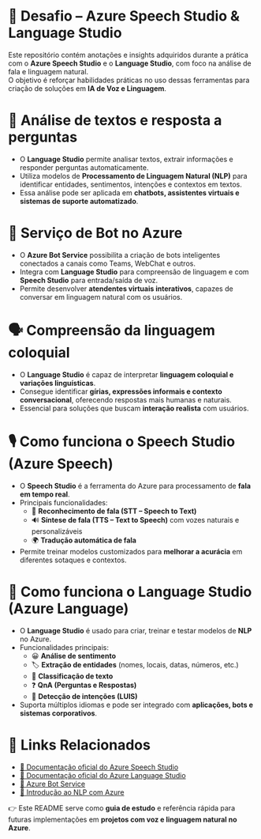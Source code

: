 # 🎯 Desafio – Azure Speech Studio & Language Studio  

Este repositório contém anotações e insights adquiridos durante a prática com o **Azure Speech Studio** e o **Language Studio**, com foco na análise de fala e linguagem natural.  
O objetivo é reforçar habilidades práticas no uso dessas ferramentas para criação de soluções em **IA de Voz e Linguagem**.  

# 📖 Análise de textos e resposta a perguntas  
- O **Language Studio** permite analisar textos, extrair informações e responder perguntas automaticamente.  
- Utiliza modelos de **Processamento de Linguagem Natural (NLP)** para identificar entidades, sentimentos, intenções e contextos em textos.  
- Essa análise pode ser aplicada em **chatbots, assistentes virtuais e sistemas de suporte automatizado**.  

# 🤖 Serviço de Bot no Azure  
- O **Azure Bot Service** possibilita a criação de bots inteligentes conectados a canais como Teams, WebChat e outros.  
- Integra com **Language Studio** para compreensão de linguagem e com **Speech Studio** para entrada/saída de voz.  
- Permite desenvolver **atendentes virtuais interativos**, capazes de conversar em linguagem natural com os usuários.  

# 🗣️ Compreensão da linguagem coloquial  
- O **Language Studio** é capaz de interpretar **linguagem coloquial e variações linguísticas**.  
- Consegue identificar **gírias, expressões informais e contexto conversacional**, oferecendo respostas mais humanas e naturais.  
- Essencial para soluções que buscam **interação realista** com usuários.  

# 🎙️ Como funciona o Speech Studio (Azure Speech)  
- O **Speech Studio** é a ferramenta do Azure para processamento de **fala em tempo real**.  
- Principais funcionalidades:  
  - 📝 **Reconhecimento de fala (STT – Speech to Text)**  
  - 🔊 **Síntese de fala (TTS – Text to Speech)** com vozes naturais e personalizáveis  
  - 🌍 **Tradução automática de fala**  
- Permite treinar modelos customizados para **melhorar a acurácia** em diferentes sotaques e contextos.  

# 📘 Como funciona o Language Studio (Azure Language)  
- O **Language Studio** é usado para criar, treinar e testar modelos de **NLP** no Azure.  
- Funcionalidades principais:  
  - 😀 **Análise de sentimento**  
  - 🏷️ **Extração de entidades** (nomes, locais, datas, números, etc.)  
  - 📂 **Classificação de texto**  
  - ❓ **QnA (Perguntas e Respostas)**  
  - 🎯 **Detecção de intenções (LUIS)**
- Suporta múltiplos idiomas e pode ser integrado com **aplicações, bots e sistemas corporativos**.  

# 🔗 Links Relacionados  
- [📌 Documentação oficial do Azure Speech Studio](https://learn.microsoft.com/azure/cognitive-services/speech-service/)  
- [📌 Documentação oficial do Azure Language Studio](https://learn.microsoft.com/azure/cognitive-services/language-service/)  
- [📌 Azure Bot Service](https://learn.microsoft.com/azure/bot-service/)  
- [📌 Introdução ao NLP com Azure](https://learn.microsoft.com/azure/cognitive-services/language-service/overview)  

👉 Este README serve como **guia de estudo** e referência rápida para futuras implementações em **projetos com voz e linguagem natural no Azure**.  
 
